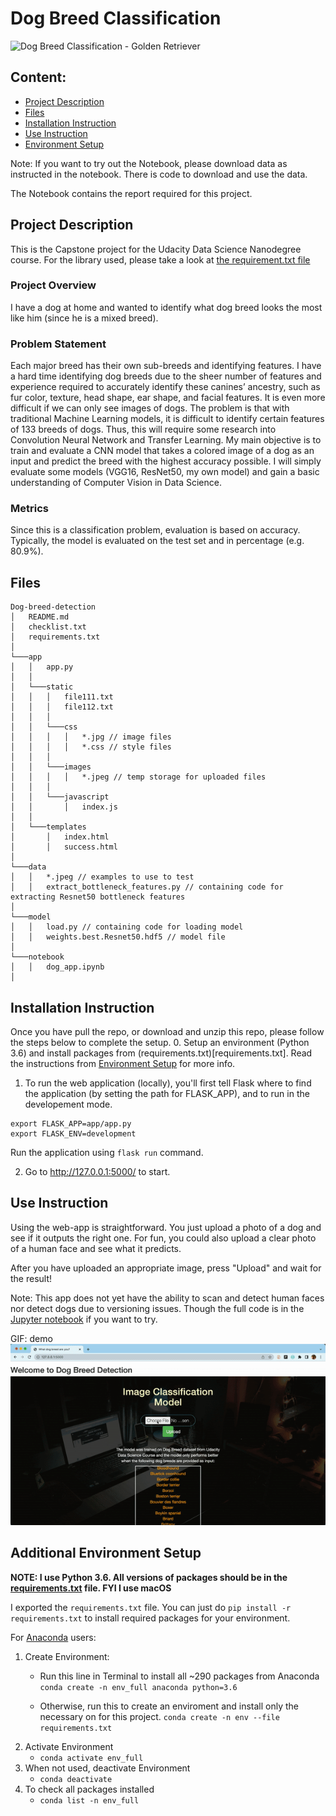 # Dog Breed Classification

![Dog Breed Classification - Golden Retriever](Success_Scene.png)

## Content:
- [Project Description](#project-description)
- [Files](#files)
- [Installation Instruction](#installation-instruction)
- [Use Instruction](#use-instruction)
- [Environment Setup](#environment-setup)

Note: If you want to try out the Notebook, please download data as instructed in the notebook. There is code to download and use the data. 

The Notebook contains the report required for this project.

## Project Description
This is the Capstone project for the Udacity Data Science Nanodegree course.
For the library used, please take a look at [the requirement.txt file](requirements.txt)

### Project Overview
I have a dog at home and wanted to identify what dog breed looks the most like him (since he is a mixed breed).

### Problem Statement
Each major breed has their own sub-breeds and identifying features. I have a hard time identifying dog breeds due to the sheer number of features and experience required to accurately identify these canines’ ancestry, such as fur color, texture, head shape, ear shape, and facial features. It is even more difficult if we can only see images of dogs. 
The problem is that with traditional Machine Learning models, it is difficult to identify certain features of 133 breeds of dogs. Thus, this will require some research into Convolution Neural Network and Transfer Learning.
My main objective is to train and evaluate a CNN model that takes a colored image of a dog as an input and predict the breed with the highest accuracy possible. I will simply evaluate some models (VGG16, ResNet50, my own model) and gain a basic understanding of Computer Vision in Data Science.

### Metrics
Since this is a classification problem, evaluation is based on accuracy. Typically, the model is evaluated on the test set and in percentage (e.g. 80.9%).


## Files
```
Dog-breed-detection
│   README.md
│   checklist.txt
│   requirements.txt
│
└───app
│   │   app.py
│   │
│   └───static
│   │   │   file111.txt
│   │   │   file112.txt
│   │   │
│   │   └───css
│   │   │   │   *.jpg // image files
│   │   │   │   *.css // style files
│   │   │
│   │   └───images
│   │   │   │   *.jpeg // temp storage for uploaded files
│   │   │
│   │   └───javascript
│   │       │   index.js
│   │
│   └───templates
│       │   index.html
│       │   success.html
│   
└───data
│   │   *.jpeg // examples to use to test
│   │   extract_bottleneck_features.py // containing code for extracting Resnet50 bottleneck features
│
└───model
│   │   load.py // containing code for loading model
│   │   weights.best.Resnet50.hdf5 // model file
│
└───notebook
│   │   dog_app.ipynb
│
```

## Installation Instruction
Once you have pull the repo, or download and unzip this repo, please follow the steps below to complete the setup.
0. Setup an environment (Python 3.6) and install packages from (requirements.txt)[requirements.txt]. Read the instructions from [Environment Setup](#environment-setup) for more info.
1. To run the web application (locally), you'll first tell Flask where to find the application (by setting the path for FLASK_APP), and to run in the developement mode.
```
export FLASK_APP=app/app.py
export FLASK_ENV=development
```

Run the application using `flask run` command.

2. Go to http://127.0.0.1:5000/ to start.

## Use Instruction
Using the web-app is straightforward. You just upload a photo of a dog and see if it outputs the right one. For fun, you could also upload a clear photo of a human face and see what it predicts.

After you have uploaded an appropriate image, press "Upload" and wait for the result!

Note: This app does not yet have the ability to scan and detect human faces nor detect dogs due to versioning issues. Though the full code is in the [Jupyter notebook](notebook/dog_app.ipynb) if you want to try.

GIF: demo
![](ezgif.com-gif-maker.gif)

## Additional Environment Setup
**NOTE: I use Python 3.6. All versions of packages should be in the [requirements.txt](requirements.txt) file. FYI I use macOS**

I exported the `requirements.txt` file. You can just do `pip install -r requirements.txt` to install required packages for your environment. 

For [Anaconda](https://docs.anaconda.com/anaconda/install/index.html) users:
1. Create Environment:
    - Run this line in Terminal to install all ~290 packages from Anaconda
    `conda create -n env_full anaconda python=3.6`
    
    - Otherwise, run this to create an enviroment and install only the necessary on for this project.
    `conda create -n env --file requirements.txt`
2. Activate Environment
    - `conda activate env_full`
3. When not used, deactivate Environment
    - `conda deactivate`
4. To check all packages installed
    - `conda list -n env_full`
